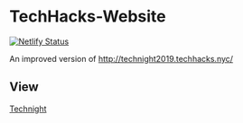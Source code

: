 # TechHacks-Website
[![Netlify Status](https://api.netlify.com/api/v1/badges/a17e59c9-b747-41d1-84dc-36d6035ae8f6/deploy-status)](https://app.netlify.com/sites/technight/deploys)

An improved version of http://technight2019.techhacks.nyc/
## View
[Technight](https://technight.netlify.com)
